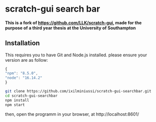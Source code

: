 # scratch-gui search bar
#### This is a fork of https://github.com/LLK/scratch-gui, made for the purpose of a third year thesis at the University of Southampton

## Installation
This requires you to have Git and Node.js installed.
please ensure your version are as follow:
```javascript
{
"npm": "8.5.0",
"node": "16.14.2"
}
```

```bash
git clone https://github.com/ixilminiussi/scratch-gui-searchbar.git
cd scratch-gui-searchbar
npm install
npm start
```

then, open the programm in your browser, at http://localhost:8601/

